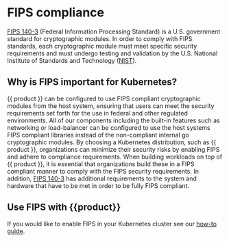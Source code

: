 # FIPS compliance

[FIPS 140-3] (Federal Information Processing Standard) is a U.S. government
standard for cryptographic modules. In order to comply with FIPS standards,
each cryptographic module must meet specific security requirements and must
undergo testing and validation by the U.S. National Institute of Standards
and Technology ([NIST]).

## Why is FIPS important for Kubernetes?

<!-- TODO: Update if we choose to build from a separate track -->
{{ product }} can be configured to use FIPS compliant cryptographic
modules from the host system, ensuring that users can meet the security
requirements set forth for the use in federal and other regulated
environments. All of our components including the built-in features
such as networking or load-balancer can be configured to use the
host systems FIPS compliant libraries instead of the non-compliant
internal go cryptographic modules. By choosing a Kubernetes distribution,
such as {{ product }}, organizations can
minimize their security risks by enabling FIPS and adhere to compliance
requirements. When building workloads on top of {{ product }},
it is essential that organizations build these in a FIPS
compliant manner to comply with the FIPS security requirements. In addition,
[FIPS 140-3] has additional requirements to the system and hardware that have
to be met in order to be fully FIPS compliant.

## Use FIPS with {{product}}

If you would like to enable FIPS in your Kubernetes cluster see our [how-to guide].

<!-- LINKS -->
[FIPS 140-3]: https://csrc.nist.gov/pubs/fips/140-3/final
[how-to guide]: /snap/howto/security/fips.md
[NIST]: https://www.nist.gov/
